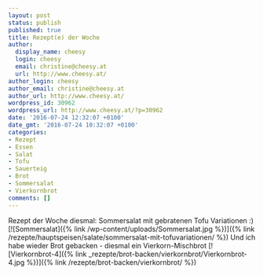 ```yaml
---
layout: post
status: publish
published: true
title: Rezept(e) der Woche
author:
  display_name: cheesy
  login: cheesy
  email: christine@cheesy.at
  url: http://www.cheesy.at/
author_login: cheesy
author_email: christine@cheesy.at
author_url: http://www.cheesy.at/
wordpress_id: 30962
wordpress_url: http://www.cheesy.at/?p=30962
date: '2016-07-24 12:32:07 +0100'
date_gmt: '2016-07-24 10:32:07 +0100'
categories:
- Rezept
- Essen
- Salat
- Tofu
- Sauerteig
- Brot
- Sommersalat
- Vierkornbrot
comments: []
---
```

Rezept der Woche diesmal: Sommersalat mit gebratenen Tofu Variationen :)
[![Sommersalat]({% link /wp-content/uploads/Sommersalat.jpg %})]({% link /rezepte/hauptspeisen/salate/sommersalat-mit-tofuvariationen/ %})
Und ich habe wieder Brot gebacken - diesmal ein Vierkorn-Mischbrot
[![Vierkornbrot-4]({% link _rezepte/brot-backen/vierkornbrot/Vierkornbrot-4.jpg %})]({% link /rezepte/brot-backen/vierkornbrot/ %})
